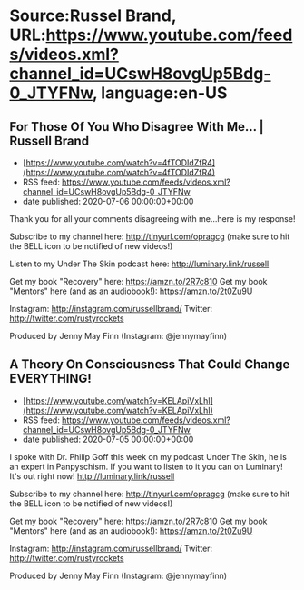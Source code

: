 # Source:Russel Brand, URL:https://www.youtube.com/feeds/videos.xml?channel_id=UCswH8ovgUp5Bdg-0_JTYFNw, language:en-US

## For Those Of You Who Disagree With Me... | Russell Brand
 - [https://www.youtube.com/watch?v=4fTODIdZfR4](https://www.youtube.com/watch?v=4fTODIdZfR4)
 - RSS feed: https://www.youtube.com/feeds/videos.xml?channel_id=UCswH8ovgUp5Bdg-0_JTYFNw
 - date published: 2020-07-06 00:00:00+00:00

Thank you for all your comments disagreeing with me...here is my response!

Subscribe to my channel here: http://tinyurl.com/opragcg
(make sure to hit the BELL icon to be notified of new videos!)

Listen to my Under The Skin podcast here: 
http://luminary.link/russell

Get my book "Recovery" here: https://amzn.to/2R7c810
Get my book "Mentors" here (and as an audiobook!): https://amzn.to/2t0Zu9U

Instagram: http://instagram.com/russellbrand/
Twitter: http://twitter.com/rustyrockets

Produced by Jenny May Finn (Instagram: @jennymayfinn)

## A Theory On Consciousness That Could Change EVERYTHING!
 - [https://www.youtube.com/watch?v=KELApiVxLhI](https://www.youtube.com/watch?v=KELApiVxLhI)
 - RSS feed: https://www.youtube.com/feeds/videos.xml?channel_id=UCswH8ovgUp5Bdg-0_JTYFNw
 - date published: 2020-07-05 00:00:00+00:00

I spoke with Dr. Philip Goff this week on my podcast Under The Skin, he is an expert in Panpyschism.
If you want to listen to it you can on Luminary! It's out right now!  http://luminary.link/russell

Subscribe to my channel here: http://tinyurl.com/opragcg
(make sure to hit the BELL icon to be notified of new videos!)

Get my book "Recovery" here: https://amzn.to/2R7c810
Get my book "Mentors" here (and as an audiobook!): https://amzn.to/2t0Zu9U

Instagram: http://instagram.com/russellbrand/
Twitter: http://twitter.com/rustyrockets

Produced by Jenny May Finn (Instagram: @jennymayfinn)


